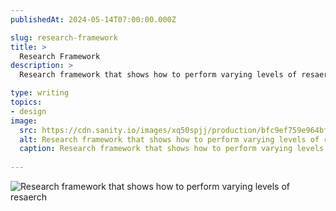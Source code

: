 ```yaml
---
publishedAt: 2024-05-14T07:00:00.000Z

slug: research-framework
title: >
  Research Framework 
description: >
  Research framework that shows how to perform varying levels of resaerch

type: writing
topics:
- design
image:
  src: https://cdn.sanity.io/images/xq50spjj/production/bfc9ef759e964bf2d18bc5c20e1a7e8165e40c54-1920x1080.png
  alt: Research framework that shows how to perform varying levels of resaerch
  caption: Research framework that shows how to perform varying levels of resaerch
  
---
```


![Research framework that shows how to perform varying levels of resaerch](https://cdn.sanity.io/images/xq50spjj/production/bfc9ef759e964bf2d18bc5c20e1a7e8165e40c54-1920x1080.png)